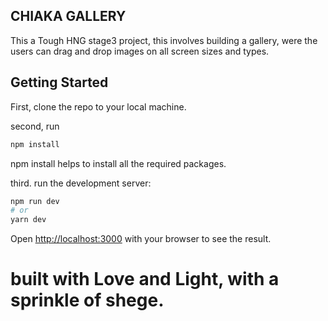 ## CHIAKA GALLERY

This a Tough HNG stage3 project, this involves building a gallery, were the users can drag and drop images on all screen sizes and types.

## Getting Started

First,
clone the repo to your local machine.

second, run

```bash
npm install
```

npm install helps to install all the required packages.

third. run the development server:

```bash
npm run dev
# or
yarn dev
```

Open [http://localhost:3000](http://localhost:3000) with your browser to see the result.

# built with Love and Light, with a sprinkle of shege.
